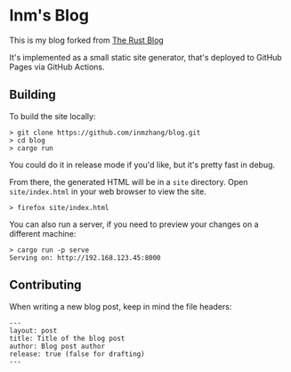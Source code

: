 # Inm's Blog

This is my blog forked from [The Rust Blog](https://github.com/rust-lang/blog.rust-lang.org)

It's implemented as a small static site generator, that's deployed to GitHub
Pages via GitHub Actions.

## Building

To build the site locally:

```console
> git clone https://github.com/inmzhang/blog.git
> cd blog
> cargo run
```

You could do it in release mode if you'd like, but it's pretty fast in debug.

From there, the generated HTML will be in a `site` directory.
Open `site/index.html` in your web browser to view the site.

```console
> firefox site/index.html
```

You can also run a server, if you need to preview your changes on a different machine:

```console
> cargo run -p serve
Serving on: http://192.168.123.45:8000
```

## Contributing

When writing a new blog post, keep in mind the file headers:
```
---
layout: post
title: Title of the blog post
author: Blog post author
release: true (false for drafting)
---
```
